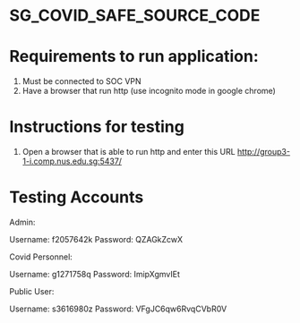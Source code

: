 # SG_COVID_SAFE_SOURCE_CODE

# Requirements to run application:

1) Must be connected to SOC VPN
2) Have a browser that run http (use incognito mode in google chrome)

# Instructions for testing
1) Open a browser that is able to run http and enter this URL http://group3-1-i.comp.nus.edu.sg:5437/

# Testing Accounts

Admin:

Username: f2057642k
Password: QZAGkZcwX

Covid Personnel:

Username: g1271758q
Password: ImipXgmvIEt

Public User:

Username: s3616980z
Password: VFgJC6qw6RvqCVbR0V
 
